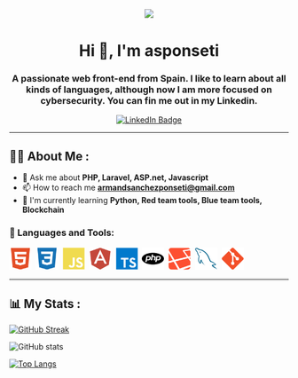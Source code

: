 <div id="header" align="center">
    <img src="https://media.giphy.com/media/l4EpkVLqUj8BI7OV2/giphy.gif" width="200" />
    <h1 align="center">Hi 👋, I'm asponseti</h1>
    <h3 align="center">A passionate web front-end from Spain. I like to learn about all kinds of languages, although now I am more focused on cybersecurity.
        You can fin me out in my Linkedin.
    </h3>
</div>
<div align="center">
    <a href="https://www.linkedin.com/in/armandosanchezponseti/" target="_blank">
        <img src="https://img.shields.io/badge/LinkedIn-0077B5?style=for-the-badge&logo=linkedin&logoColor=white" 
        alt="LinkedIn Badge" />
    </a>
</div>

---

## 👨‍💻 About Me :

- 💬 Ask me about **PHP, Laravel, ASP.net, Javascript**
- 📫 How to reach me **armandsanchezponseti@gmail.com**
- 🌱 I'm currently learning **Python, Red team tools, Blue team tools, Blockchain**

<div align="left">
    <h3>🔨 Languages and Tools:</h3>
    <div>
        <img src="https://github.com/devicons/devicon/blob/master/icons/html5/html5-plain.svg" title="HTML5" alt="HTML" width="40"
        height="40"/>&nbsp;
        <img src="https://github.com/devicons/devicon/blob/master/icons/css3/css3-plain.svg" title="CSS" alt="CSS" width="40"
        height="40"/>&nbsp;
        <img src="https://github.com/devicons/devicon/blob/master/icons/javascript/javascript-plain.svg" title="JS" alt="JS" width="40"
        height="40"/>&nbsp;
        <img src="https://github.com/devicons/devicon/blob/master/icons/angularjs/angularjs-plain.svg" title="ANGULAR" alt="ANGULAR" width="40"
        height="40"/>&nbsp;
        <img src="https://github.com/devicons/devicon/blob/master/icons/typescript/typescript-plain.svg" title="TS" alt="TS" width="40"
        height="40"/>&nbsp;
        <img src="https://github.com/devicons/devicon/blob/master/icons/php/php-plain.svg" title="PHP" alt="PHP" width="40"
        height="40"/>&nbsp;
        <img src="https://github.com/devicons/devicon/blob/master/icons/laravel/laravel-plain.svg" title="LARAVEL" alt="LARAVEL" width="40"
        height="40"/>&nbsp;
        <img src="https://github.com/devicons/devicon/blob/master/icons/mysql/mysql-plain.svg" title="SQL" alt="SQL" width="40"
        height="40"/>&nbsp;
        <img src="https://github.com/devicons/devicon/blob/master/icons/git/git-plain.svg" title="GIT" alt="GIT" width="40"
        height="40"/>&nbsp;
    </div>
</div>

---

## 📊 My Stats :

[![GitHub Streak](http://github-readme-streak-stats.herokuapp.com?user=Asponseti&theme=blue-green&hide_border=true&locale=es)](https://git.io/streak-stats)

![GitHub stats](https://github-readme-stats.vercel.app/api?username=Asponseti&show_icons=true&theme=radical)

[![Top Langs](https://github-readme-stats.vercel.app/api/top-langs/?username=Asponseti&hide_progress=true)](https://github.com/anuraghazra/github-readme-stats)
